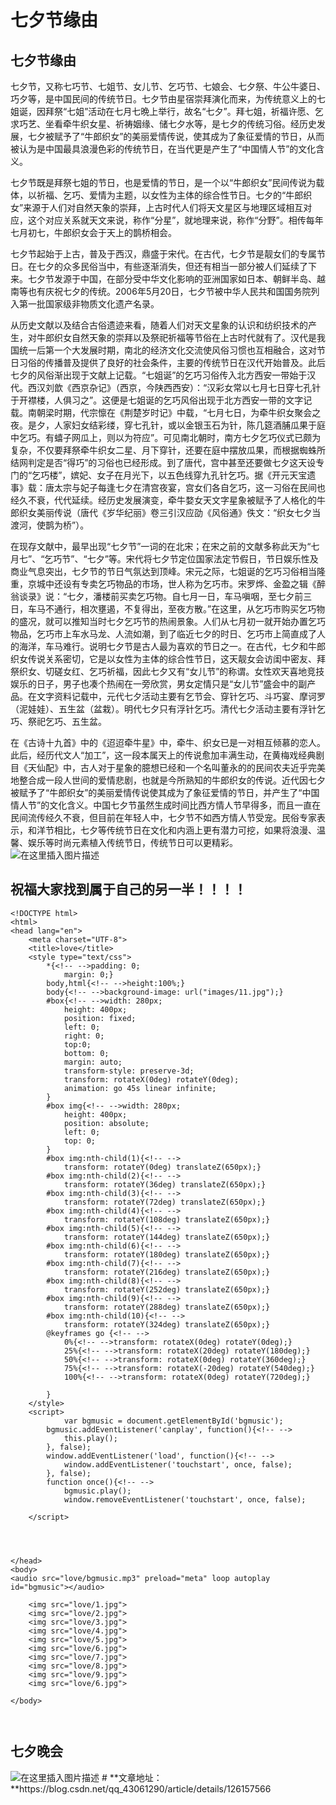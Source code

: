 # 七夕节缘由
## 七夕节缘由

七夕节，又称七巧节、七姐节、女儿节、乞巧节、七娘会、七夕祭、牛公牛婆日、巧夕等，是中国民间的传统节日。七夕节由星宿崇拜演化而来，为传统意义上的七姐诞，因拜祭“七姐”活动在七月七晩上举行，故名“七夕”。拜七姐，祈福许愿、乞求巧艺、坐看牵牛织女星、祈祷姻缘、储七夕水等，是七夕的传统习俗。经历史发展，七夕被赋予了“牛郎织女”的美丽爱情传说，使其成为了象征爱情的节日，从而被认为是中国最具浪漫色彩的传统节日，在当代更是产生了“中国情人节”的文化含义。

七夕节既是拜祭七姐的节日，也是爱情的节日，是一个以“牛郎织女”民间传说为载体，以祈福、乞巧、爱情为主题，以女性为主体的综合性节日。七夕的“牛郎织女”来源于人们对自然天象的崇拜，上古时代人们将天文星区与地理区域相互对应，这个对应关系就天文来说，称作“分星”，就地理来说，称作“分野”。相传每年七月初七，牛郎织女会于天上的鹊桥相会。

七夕节起始于上古，普及于西汉，鼎盛于宋代。在古代，七夕节是靓女们的专属节日。在七夕的众多民俗当中，有些逐渐消失，但还有相当一部分被人们延续了下来。七夕节发源于中国，在部分受中华文化影响的亚洲国家如日本、朝鲜半岛、越南等也有庆祝七夕的传统。2006年5月20日，七夕节被中华人民共和国国务院列入第一批国家级非物质文化遗产名录。

从历史文献以及结合古俗遗迹来看，随着人们对天文星象的认识和纺织技术的产生，对牛郎织女自然天象的崇拜以及祭祀祈福等节俗在上古时代就有了。汉代是我国统一后第一个大发展时期，南北的经济文化交流使风俗习惯也互相融合，这对节日习俗的传播普及提供了良好的社会条件，主要的传统节日在汉代开始普及。此后七夕的风俗渐出现于文献上记载。“七姐诞”的乞巧习俗传入北方西安一带始于汉代。西汉刘歆《西京杂记》（西京，今陕西西安）：“汉彩女常以七月七日穿七孔针于开襟楼，人俱习之”。这便是七姐诞的乞巧风俗出现于北方西安一带的文字记载。南朝梁时期，代宗懔在《荆楚岁时记》中载，“七月七日，为牵牛织女聚会之夜。是夕，人家妇女结彩缕，穿七孔针，或以金银玉石为针，陈几筵酒脯瓜果于庭中乞巧。有蟢子网瓜上，则以为符应”。可见南北朝时，南方七夕乞巧仪式已颇为复杂，不仅要拜祭牵牛织女二星、月下穿针，还要在庭中摆放瓜果，而根据蜘蛛所结网判定是否“得巧”的习俗也已经形成。到了唐代，宫中甚至还要做七夕这天设专门的“乞巧楼”，嫔妃、女子在月光下，以五色线穿九孔针乞巧。据《开元天宝遗事》载：唐太宗与妃子每逢七夕在清宫夜宴，宫女们各自乞巧，这一习俗在民间也经久不衰，代代延续。经历史发展演变，牵牛婺女天文字星象被赋予了人格化的牛郎织女美丽传说（唐代《岁华纪丽》卷三引汉应劭《风俗通》佚文：“织女七夕当渡河，使鹊为桥”）。

在现存文献中，最早出现“七夕节”一词的在北宋；在宋之前的文献多称此天为“七月七”、“乞巧节”、“七夕”等。宋代将七夕节定位国家法定节假日，节日娱乐性及商业气息突出，七夕节的节日气氛达到顶峰。宋元之际，七姐诞的乞巧习俗相当隆重，京城中还设有专卖乞巧物品的市场，世人称为乞巧市。宋罗烨、金盈之辑《醉翁谈录》说：“七夕，潘楼前买卖乞巧物。自七月一日，车马嗔咽，至七夕前三日，车马不通行，相次壅遏，不复得出，至夜方散。”在这里，从乞巧市购买乞巧物的盛况，就可以推知当时七夕乞巧节的热闹景象。人们从七月初一就开始办置乞巧物品，乞巧市上车水马龙、人流如潮，到了临近七夕的时日、乞巧市上简直成了人的海洋，车马难行。说明七夕节是古人最为喜欢的节日之一。在古代，七夕和牛郎织女传说关系密切，它是以女性为主体的综合性节日，这天靓女会访闺中密友、拜祭织女、切磋女红、乞巧祈福，因此七夕又有“女儿节”的称谓。女性欢天喜地竞技娱乐的日子，男子也凑个热闹在一旁欣赏，男女定情只是“女儿节”盛会中的副产品。在文字资料记载中，元代七夕活动主要有乞节会、穿针乞巧、斗巧宴、摩诃罗（泥娃娃）、五生盆（盆栽）。明代七夕只有浮针乞巧。清代七夕活动主要有浮针乞巧、祭祀乞巧、五生盆。

在《古诗十九首》中的《迢迢牵牛星》中，牵牛、织女已是一对相互倾慕的恋人。此后，经历代文人“加工”，这一段本属天上的传说愈加丰满生动，在黄梅戏经典剧目《天仙配》中，古人对于星象的臆想已经和一个名叫董永的的民间农夫近乎完美地整合成一段人世间的爱情悲剧，也就是今所熟知的牛郎织女的传说。近代因七夕被赋予了“牛郎织女”的美丽爱情传说使其成为了象征爱情的节日，并产生了“中国情人节”的文化含义。中国七夕节虽然生成时间比西方情人节早得多，而且一直在民间流传经久不衰，但目前在年轻人中，七夕节不如西方情人节受宠。民俗专家表示，和洋节相比，七夕等传统节日在文化和内涵上更有潜力可挖，如果将浪漫、温馨、娱乐等时尚元素植入传统节日，传统节日可以更精彩。 <img src="https://img-blog.csdnimg.cn/216e46cfd1b14a8b91f9895ea5011d1e.png" alt="在这里插入图片描述"/>

## 祝福大家找到属于自己的另一半！！！！

```
<!DOCTYPE html>
<html>
<head lang="en">
    <meta charset="UTF-8">
    <title>love</title>
    <style type="text/css">
        *{<!-- -->padding: 0;
            margin: 0;}
        body,html{<!-- -->height:100%;}
        body{<!-- -->background-image: url("images/11.jpg");}
        #box{<!-- -->width: 280px;
            height: 400px;
            position: fixed;
            left: 0;
            right: 0;
            top:0;
            bottom: 0;
            margin: auto;
            transform-style: preserve-3d;
            transform: rotateX(0deg) rotateY(0deg);
            animation: go 45s linear infinite;
        }
        #box img{<!-- -->width: 280px;
            height: 400px;
            position: absolute;
            left: 0;
            top: 0;
        }
        #box img:nth-child(1){<!-- -->
            transform: rotateY(0deg) translateZ(650px);}
        #box img:nth-child(2){<!-- -->
            transform: rotateY(36deg) translateZ(650px);}
        #box img:nth-child(3){<!-- -->
            transform: rotateY(72deg) translateZ(650px);}
        #box img:nth-child(4){<!-- -->
            transform: rotateY(108deg) translateZ(650px);}
        #box img:nth-child(5){<!-- -->
            transform: rotateY(144deg) translateZ(650px);}
        #box img:nth-child(6){<!-- -->
            transform: rotateY(180deg) translateZ(650px);}
        #box img:nth-child(7){<!-- -->
            transform: rotateY(216deg) translateZ(650px);}
        #box img:nth-child(8){<!-- -->
            transform: rotateY(252deg) translateZ(650px);}
        #box img:nth-child(9){<!-- -->
            transform: rotateY(288deg) translateZ(650px);}
        #box img:nth-child(10){<!-- -->
            transform: rotateY(324deg) translateZ(650px);}
        @keyframes go {<!-- -->
            0%{<!-- -->transform: rotateX(0deg) rotateY(0deg);}
            25%{<!-- -->transform: rotateX(20deg) rotateY(180deg);}
            50%{<!-- -->transform: rotateX(0deg) rotateY(360deg);}
            75%{<!-- -->transform: rotateX(-20deg) rotateY(540deg);}
            100%{<!-- -->transform: rotateX(0deg) rotateY(720deg);}
 
        }
    </style>
	<script>
			var bgmusic = document.getElementById('bgmusic');
		bgmusic.addEventListener('canplay', function(){<!-- -->
			this.play();
		}, false);
		window.addEventListener('load', function(){<!-- -->
			window.addEventListener('touchstart', once, false);
		}, false);
		function once(){<!-- -->
			bgmusic.play();
			window.removeEventListener('touchstart', once, false);
   
    </script>
	
	


</head>
<body>
<audio src="love/bgmusic.mp3" preload="meta" loop autoplay id="bgmusic"></audio>

    <img src="love/1.jpg">
    <img src="love/2.jpg">
    <img src="love/3.jpg">
    <img src="love/4.jpg">
    <img src="love/5.jpg">
    <img src="love/6.jpg">
    <img src="love/7.jpg">
    <img src="love/8.jpg">
    <img src="love/9.jpg">
    <img src="love/6.jpg">

</body>



```

## 七夕晚会

<img src="https://img-blog.csdnimg.cn/851ea90ed3e6414f9228f03535213221.png" alt="在这里插入图片描述"/>
# **文章地址： **https://blog.csdn.net/qq_43061290/article/details/126157566
